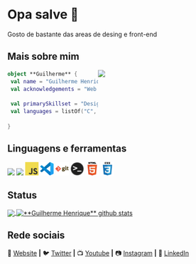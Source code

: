 # Opa salve 👋

Gosto de bastante das areas de desing e front-end

## Mais sobre mim

<img align="right" width="300" src="https://i2.wp.com/allhtaccess.info/wp-content/uploads/2018/03/programming.gif?fit=1281%2C716&ssl=1" />

```kotlin
object **Guilherme** {
 val name = "Guilherme Henrique Pereira Serafini"
 val acknowledgements = "Web Developer"

 val primarySkillset = "Design"
 val languages = listOf("C", "Python", "JavaScript", "Next", "React")

}
```

## Linguagens e ferramentas
<code><img height="30" src="https://img.shields.io/badge/-React-333333?style=flat&logo=react"></code>
<code><img height="30" src="https://img.shields.io/badge/-Figma-333333?style=flat&logo=figma&logoColor=007ACC"></code>
<code><img height="30" src="https://raw.githubusercontent.com/github/explore/80688e429a7d4ef2fca1e82350fe8e3517d3494d/topics/javascript/javascript.png"></code>
<code><img height="30" src="https://raw.githubusercontent.com/github/explore/80688e429a7d4ef2fca1e82350fe8e3517d3494d/topics/visual-studio-code/visual-studio-code.png"></code>
<code><img height="30" src="https://raw.githubusercontent.com/github/explore/80688e429a7d4ef2fca1e82350fe8e3517d3494d/topics/git/git.png"></code>
<code><img height="30" src="https://raw.githubusercontent.com/github/explore/80688e429a7d4ef2fca1e82350fe8e3517d3494d/topics/terminal/terminal.png"></code>
<code><img height="30" src="https://raw.githubusercontent.com/github/explore/80688e429a7d4ef2fca1e82350fe8e3517d3494d/topics/html/html.png"></code>
<code><img height="30" src="https://raw.githubusercontent.com/github/explore/80688e429a7d4ef2fca1e82350fe8e3517d3494d/topics/css/css.png"></code>

## Status

<a href="https://github.com/GuilhermeHenq">
  <img align="center" src="https://github-readme-stats.vercel.app/api/top-langs/?username=GuilhermeHenq&theme=dracula&hide_langs_below=1" />
</a>

<a href="https://github.com/GuilhermeHenq">
 <img align="center" src="https://github-readme-stats.vercel.app/api?username=GuilhermeHenq&show_icons=true&theme=dracula&line_height=27" alt="**Guilherme Henrique** github stats"/>
</a>

[website]: https://guilhermehenq.github.io/guilherme-henrique/
[twitter]: https://twitter.com/GuilhermeHeP
[youtube]: https://www.youtube.com/channel/UCOeIRmrzkSBpyBcl85yq7IA
[instagram]: https://www.instagram.com/guihenq/
[linkedin]: https://www.linkedin.com/in/guilherme-henrique-066a81242

<br>

## Rede sociais

🏡 [Website][website] **|**
🐦 [Twitter][twitter] **|**
📺 [Youtube][youtube] **|**
📷 [Instagram][instagram] **|**
👔 [LinkedIn][linkedin]
